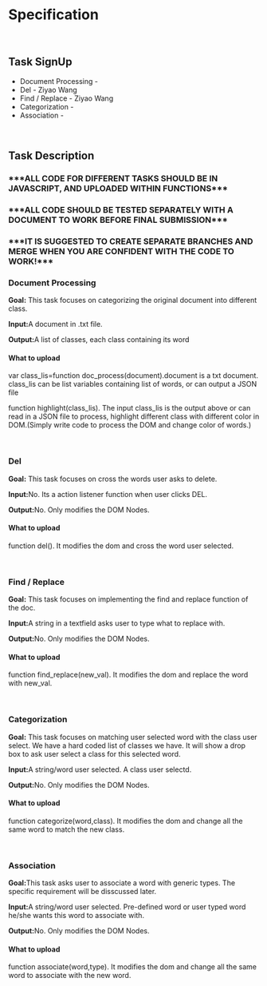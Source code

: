 <h1>Specification</h1>
<br/>
<h2>Task SignUp</h2>
<ul>
<li>Document Processing - </li>
<li>Del - Ziyao Wang</li>
<li>Find / Replace - Ziyao Wang</li>
<li>Categorization - </li>
<li>Association - </li>
</ul>
<br/>
<h2>Task Description</h2>
<h3>***ALL CODE FOR DIFFERENT TASKS SHOULD BE IN JAVASCRIPT, AND UPLOADED WITHIN FUNCTIONS***</h3>
<h3>***ALL CODE SHOULD BE TESTED SEPARATELY WITH A DOCUMENT TO WORK BEFORE FINAL SUBMISSION***</h3>
<h3>***IT IS SUGGESTED TO CREATE SEPARATE BRANCHES AND MERGE WHEN YOU ARE CONFIDENT WITH THE CODE TO WORK!***</h3>

<h3>Document Processing</h3>
<p><b>Goal:</b> This task focuses on categorizing the original document into different class.</p>
<p><b>Input:</b>A document in .txt file.</p>
<p><b>Output:</b>A list of classes, each class containing its word</p>
<h4>What to upload</h4>
<p>var class_lis=function doc_process(document).document is a txt document. class_lis can be list variables containing list of words, or can output a JSON file</p>
<p>function highlight(class_lis). The input class_lis is the output above or can read in a JSON file to process, highlight different class with different color in DOM.(Simply write code to process the DOM and change color of words.)</p>
<br/>
<h3>Del</h3>
<p><b>Goal:</b> This task focuses on cross the words user asks to delete.</p>
<p><b>Input:</b>No. Its a action listener function when user clicks DEL.</p>
<p><b>Output:</b>No. Only modifies the DOM Nodes.</p>
<h4>What to upload</h4>
<p>function del(). It modifies the dom and cross the word user selected.</p>
<br/>
<h3>Find / Replace</h3>
<p><b>Goal:</b> This task focuses on implementing the find and replace function of the doc.</p>
<p><b>Input:</b>A string in a textfield asks user to type what to replace with.</p>
<p><b>Output:</b>No. Only modifies the DOM Nodes.</p>
<h4>What to upload</h4>
<p>function find_replace(new_val). It modifies the dom and replace the word with new_val.</p>
<br/>
<h3>Categorization</h3>
<p><b>Goal:</b> This task focuses on matching user selected word with the class user select. We have a hard coded list of classes we have. It will show a drop box to ask user select a class for this selected word.</p>
<p><b>Input:</b>A string/word user selected. A class user selectd.</p>
<p><b>Output:</b>No. Only modifies the DOM Nodes.</p>
<h4>What to upload</h4>
<p>function categorize(word,class). It modifies the dom and change all the same word to match the new class.</p>
<br/>
<h3>Association</h3>
<p><b>Goal:</b>This task asks user to associate a word with generic types. The specific requirement will be disscussed later.</p>
<p><b>Input:</b>A string/word user selected. Pre-defined word or user typed word he/she wants this word to associate with.</p>
<p><b>Output:</b>No. Only modifies the DOM Nodes.</p>
<h4>What to upload</h4>
<p>function associate(word,type). It modifies the dom and change all the same word to associate with the new word.</p>




